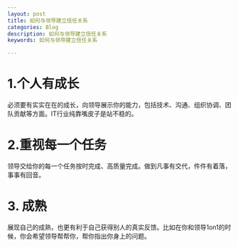 ```yaml
---
layout: post
title: 如何与领导建立信任关系
categories: Blog
description: 如何与领导建立信任关系
keywords: 如何与领导建立信任关系

---
```


# 1.个人有成长

必须要有实实在在的成长，向领导展示你的能力，包括技术、沟通、组织协调、团队贡献等方面。IT行业纯靠嘴皮子是站不稳的。

# 2.重视每一个任务

领导交给你的每一个任务按时完成、高质量完成。做到凡事有交代，件件有着落，事事有回音。

# 3. 成熟

展现自己的成熟，也更有利于自己获得别人的真实反馈。比如在你和领导1on1的时候，你会希望领导帮帮你，帮你指出你身上的问题。


